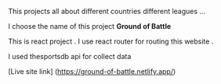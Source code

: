 This projects all about different countries different leagues ...

I choose the name of this project **Ground of Battle**

This is react project . I use react router for routing this website . 

I used thesportsdb api for collect data 

[Live site link] (https://ground-of-battle.netlify.app/)
